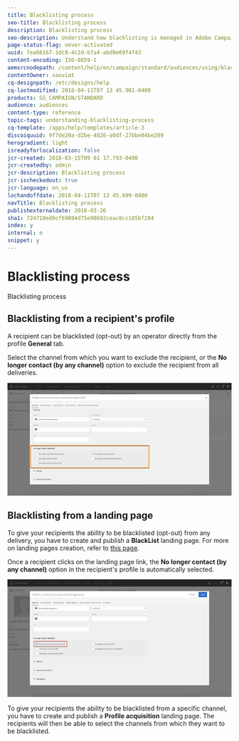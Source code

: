 ```yaml
---
title: Blacklisting process
seo-title: Blacklisting process
description: Blacklisting process
seo-description: Understand how blacklisting is managed in Adobe Campaign.
page-status-flag: never-activated
uuid: 7ea66167-1dc8-4c2d-b7a4-abd0e69f4f43
content-encoding: ISO-8859-1
aemsrcnodepath: /content/help/en/campaign/standard/audiences/using/blacklisting-process
contentOwner: sauviat
cq-designpath: /etc/designs/help
cq-lastmodified: 2018-04-11T07 13 45.901-0400
products: SG_CAMPAIGN/STANDARD
audience: audiences
content-type: reference
topic-tags: understanding-blacklisting-process
cq-template: /apps/help/templates/article-3
discoiquuid: 9f7de20a-d2be-4826-a0df-27bbe04be289
herogradient: light
isreadyforlocalization: false
jcr-created: 2018-03-15T09 01 17.793-0400
jcr-createdby: admin
jcr-description: Blacklisting process
jcr-ischeckedout: true
jcr-language: en_us
lochandoffdate: 2018-04-11T07 13 45.899-0400
navTitle: Blacklisting process
publishexternaldate: 2018-03-26
sha1: 724710ed0cf69894d75e98692ceac8cc185bf284
index: y
internal: n
snippet: y
---
```


# Blacklisting process

Blacklisting process

## Blacklisting from a recipient's profile

A recipient can be blacklisted (opt-out) by an operator directly from the profile **General** tab.

Select the channel from which you want to exclude the recipient, or the **No longer contact (by any channel)** option to exclude the recipient from all deliveries.

![](assets/blacklisting_profile.png)

## Blacklisting from a landing page

To give your recipients the ability to be blacklisted (opt-out) from any delivery, you have to create and publish a **BlackList** landing page. For more on landing pages creation, refer to [this page](../../channels/using/about-landing-pages.md).

Once a recipient clicks on the landing page link, the **No longer contact (by any channel)** option in the recipient's profile is automatically selected.

![](assets/blacklisting_allChannels.png)

To give your recipients the ability to be blacklisted from a specific channel, you have to create and publish a **Profile acquisition** landing page. The recipients will then be able to select the channels from which they want to be blacklisted. 
